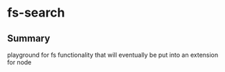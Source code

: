 # fs-search

## Summary
playground for fs functionality that will eventually be put into an extension for node
